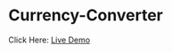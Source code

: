 # Currency-Converter

Click Here: [Live Demo](https://64f005ed38f84e1f0f92c7f9--fluffy-medovik-49d1f0.netlify.app/)
